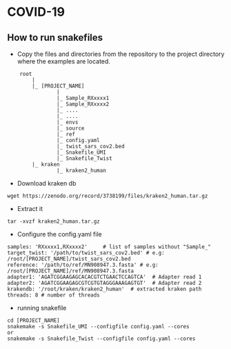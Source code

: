 # COVID-19

## How to run snakefiles 

- Copy the files and directories from the repository to the project directory where the examples are located.

```
    root
	    |
	    |_ [PROJECT_NAME]
			    |
			    |_ Sample_RXxxxx1
			    |_ Sample_RXxxxx2
			    |_ ....
			    |_ ....
			    |_ envs
			    |_ source
			    |_ ref
			    |_ config.yaml
			    |_ twist_sars_cov2.bed
			    |_ Snakefile_UMI
			    |_ Snakefile_Twist
	    |_ kraken
	            |_ kraken2_human
```  

- Download kraken db  
```
wget https://zenodo.org/record/3738199/files/kraken2_human.tar.gz
```
- Extract it 
```
tar -xvzf kraken2_human.tar.gz
```
- Configure the config.yaml file
```
samples: 'RXxxxx1,RXxxxx2'     # list of samples without "Sample_"
target_twist: '/path/to/twist_sars_cov2.bed' # e.g: /root/[PROJECT_NAME]/twist_sars_cov2.bed
reference: '/path/to/ref/MN908947.3.fasta' # e.g: /root/[PROJECT_NAME]/ref/MN908947.3.fasta
adapter1: 'AGATCGGAAGAGCACACGTCTGAACTCCAGTCA'  # Adapter read 1
adapter2: 'AGATCGGAAGAGCGTCGTGTAGGGAAAGAGTGT'  # Adapter read 2 
krakendb: '/root/kraken/kraken2_human'  # extracted kraken path
threads: 8 # number of threads
```
- running snakefile 
```
cd [PROJECT_NAME]
snakemake -s Snakefile_UMI --configfile config.yaml --cores
or
snakemake -s Snakefile_Twist --configfile config.yaml --cores
```